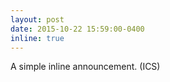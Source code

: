 ```yaml
---
layout: post
date: 2015-10-22 15:59:00-0400
inline: true
---
```


A simple inline announcement. (ICS)
